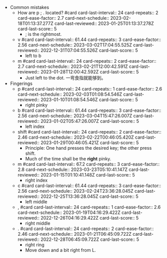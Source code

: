 - Common mistakes
	- How are p ; . located? #card
	  card-last-interval:: 24
	  card-repeats:: 2
	  card-ease-factor:: 2.7
	  card-next-schedule:: 2023-02-18T01:13:37.277Z
	  card-last-reviewed:: 2023-01-25T01:13:37.278Z
	  card-last-score:: 5
		- ; is the rightmost.
	- v #card
	  card-last-interval:: 61.44
	  card-repeats:: 3
	  card-ease-factor:: 2.56
	  card-next-schedule:: 2023-03-02T17:04:55.525Z
	  card-last-reviewed:: 2022-12-31T07:04:55.526Z
	  card-last-score:: 5
		- left to b
	- m #card
	  card-last-interval:: 24
	  card-repeats:: 2
	  card-ease-factor:: 2.7
	  card-next-schedule:: 2023-02-21T12:00:42.591Z
	  card-last-reviewed:: 2023-01-28T12:00:42.592Z
	  card-last-score:: 5
		- Just left to the dot. 一弯食指就能够到。
- Fingerings
	- p #card
	  card-last-interval:: 24
	  card-repeats:: 1
	  card-ease-factor:: 2.6
	  card-next-schedule:: 2023-02-03T01:08:54.546Z
	  card-last-reviewed:: 2023-01-10T01:08:54.546Z
	  card-last-score:: 5
		- right pinky
	- b #card
	  card-last-interval:: 61.44
	  card-repeats:: 3
	  card-ease-factor:: 2.56
	  card-next-schedule:: 2023-03-04T15:47:26.007Z
	  card-last-reviewed:: 2023-01-02T05:47:26.007Z
	  card-last-score:: 5
		- left index
	- shift #card
	  card-last-interval:: 24
	  card-repeats:: 2
	  card-ease-factor:: 2.46
	  card-next-schedule:: 2023-02-22T00:46:05.420Z
	  card-last-reviewed:: 2023-01-29T00:46:05.421Z
	  card-last-score:: 5
		- Principle: One hand presses the desired key; the other press shift.
		- Much of the time shall be the **right** pinky.
	- m #card
	  card-last-interval:: 67.2
	  card-repeats:: 3
	  card-ease-factor:: 2.8
	  card-next-schedule:: 2023-03-23T05:10:41.147Z
	  card-last-reviewed:: 2023-01-15T01:10:41.148Z
	  card-last-score:: 5
		- right index
	- c #card
	  card-last-interval:: 61.44
	  card-repeats:: 3
	  card-ease-factor:: 2.56
	  card-next-schedule:: 2023-02-24T23:36:28.045Z
	  card-last-reviewed:: 2022-12-25T13:36:28.045Z
	  card-last-score:: 5
		- left middle
	- , #card
	  card-last-interval:: 24
	  card-repeats:: 1
	  card-ease-factor:: 2.6
	  card-next-schedule:: 2023-01-19T04:16:29.422Z
	  card-last-reviewed:: 2022-12-26T04:16:29.422Z
	  card-last-score:: 5
		- right middle
	- . #card
	  card-last-interval:: 24
	  card-repeats:: 2
	  card-ease-factor:: 2.46
	  card-next-schedule:: 2023-01-21T06:45:09.722Z
	  card-last-reviewed:: 2022-12-28T06:45:09.722Z
	  card-last-score:: 5
		- right ring
		- Move down and a bit right from L.